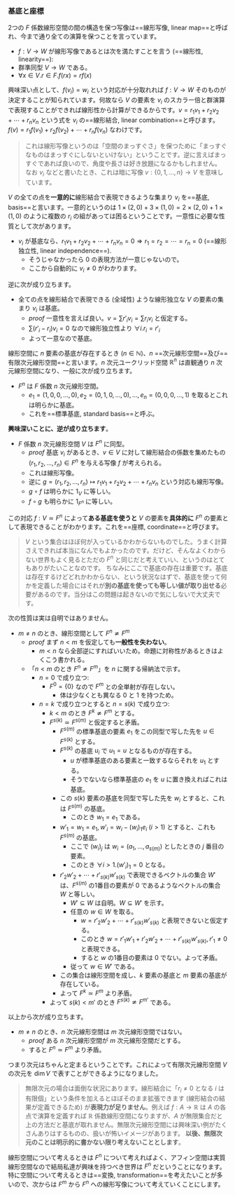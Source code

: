 ### 基底と座標

2つの $F$ 係数線形空間の間の構造を保つ写像は==線形写像, linear map==と呼ばれ、今まで通り全ての演算を保つことを言っています。

- $f : V\to W$ が線形写像であるとは次を満たすことを言う (==線形性, linearity==):
- 群準同型 $V \to W$ である。
- $\forall x\in V. r\in F. f(rx) = rf(x)$

興味深い点として、$f(v_i) = w_i$ という対応が十分取れれば $f : V \to W$ そのものが決定することが知られています。何故なら $V$ の要素を $v_i$ のスカラー倍と群演算で表現することができれば線形性から計算ができるからです。$v = r_1v_1+r_2v_2+\cdots+r_nv_n$ という式を $v_i$ の==線形結合, linear combination==と呼びます。$f(v) = r_1f(v_1)+r_2f(v_2)+\cdots+r_nf(v_n)$ なわけです。

> これは線形写像というのは「空間のまっすぐさ」を保つために「まっすぐなものはまっすぐにしないといけない」ということです。逆に言えばまっすぐであれば良いので、角度や長さは好き放題になるかもしれません。
> なお $v_i$ などと書いたとき、これは暗に写像 $v : \{0,1,\ldots,n\} \to V$ を意味しています。

$V$ の全ての点を**一意的に**線形結合で表現できるような集まり $v_i$ を==基底, basis==と言います。一意的というのは $1\times (2,0)+3\times(1,0) = 2\times(2,0)+1\times (1,0)$ のように複数の $r_i$ の組があっては困るということです。一意性に必要な性質として次があります。

- $v_i$ が基底なら、$r_1v_1+r_2v_2+\cdots+r_nv_n = 0 \Rightarrow r_1=r_2=\cdots=r_n=0$ (==線形独立性, linear independence==).
   - そうじゃなかったら $0$ の表現方法が一意じゃないので。
   - ここから自動的に $v_i\ne 0$ がわかります。

逆に次が成り立ちます。

- 全ての点を線形結合で表現できる (全域性) ような線形独立な $V$ の要素の集まり $v_i$ は基底。
    - $proof$ 一意性を言えば良い。$v=\sum r'_iv_i = \sum r_iv_i$ と仮定する。
    - $\sum (r'_i-r_i)v_i = 0$ なので線形独立性より $\forall i. r_i = r'_i$
    - よって一意なので基底。

線形空間に $n$ 要素の基底が存在するとき ($n\in\mathbb{N}$)、$n$ ==次元線形空間==及び==有限次元線形空間==と言います。$n$ 次元ユークリッド空間 $\mathbb{R}^n$ は直観通り $n$ 次元線形空間になり、一般に次が成り立ちます。

- $F^n$ は $F$ 係数 $n$ 次元線形空間。
    - $e_1=(1,0,0,\ldots,0), e_2 = (0,1,0,\ldots,0),\ldots,e_n = (0,0,0,\ldots,1)$ を取るとこれは明らかに基底。
    - これを==標準基底, standard basis==と呼ぶ。
    
**興味深いことに、逆が成り立ちます**。

- $F$ 係数 $n$ 次元線形空間 $V$ は $F^n$ に同型。
    - $proof$ 基底 $v_i$ があるとき、$v\in V$ に対して線形結合の係数を集めたもの $(r_1,r_2,\ldots,r_n)\in F^n$ を与える写像 $f$ が考えられる。
    - これは線形写像。
    - 逆に $g = (r_1,r_2,\ldots,r_n) \mapsto r_1v_1+r_2v_2+\cdots+r_nv_n$ という対応も線形写像。
    - $g\circ f$ は明らかに $1_V$ に等しい。
    - $f\circ g$ も明らかに $1_{F^n}$ に等しい。
    
この対応 $f:V \simeq F^n$ によって**ある基底を使うと** $V$ の要素を**具体的に** $F^n$ の要素として表現できることがわかります。これを==座標, coordinate==と呼びます。

> $V$ という集合はほぼ何が入っているかわからないものでした。うまく計算さえできれば本当になんでもよかったのです。だけど、そんなよくわからない世界もよく見るとただの $F^n$ と同じだと考えていい、というのはとてもありがたいことなのです。
> ちなみにここで基底の存在は重要です。基底は存在するけどどれかわからない、という状況なはずで、基底を使って何かを定義した場合にはそれが**別の基底を使っても等しい値が取り出せる**必要があるのです。当分はこの問題は起きないので気にしないで大丈夫です。

次の性質は実は自明ではありません。

- $m\ne n$ のとき、線形空間として $F^n\not\simeq F^m$
    - $proof$ まず $n < m$ を仮定しても**一般性を失わない**。
        - $m < n$ なら全部逆にすればいいため。命題に対称性があるときはよくこう書かれる。
    - 「$n < m$ のとき $F^n\not\simeq F^m$」を $n$ に関する帰納法で示す。
        - $n=0$ で成り立つ:
            - $F^0 = \{0\}$ なので $F^m$ との全単射が存在しない。
                - 体は少なくとも異なる $0$ と $1$ を持つため。
        - $n=k$ で成り立つとすると $n=s(k)$ で成り立つ:
            - $k<m$ のとき $F^k\not\simeq F^m$ とする。
            - $F^{s(k)}\simeq F^{s(m)}$ と仮定すると矛盾。
                - $F^{s(m)}$ の標準基底の要素 $e_1$ をこの同型で写した先を $u\in F^{s(k)}$ とする。
                - $F^{s(k)}$ の基底 $u_i$ で $u_1 = u$ となるものが存在する。
                    - $u$ が標準基底のある要素と一致するならそれを $u_1$ とする。
                    - そうでないなら標準基底の $e_1$ を $u$ に置き換えればこれは基底。
                - この $s(k)$ 要素の基底を同型で写した先を $w_i$ とすると、これは $F^{s(m)}$ の基底。
                    - このとき $w_1 = e_1$ である。
                - $w'_1 = w_1 = e_1, w'_i = w_i-(w_i)_1e_i\ (i>1)$ とすると、これも $F^{s(m)}$ の基底。
                    - ここで $(w_i)_j$ は $w_i = (a_1,\ldots,a_{s(m)})$ としたときの $j$ 番目の要素。
                    - このとき $\forall i>1. (w'_i)_1 = 0$ となる。
                - $r'_2w'_2+\cdots+r'_{s(k)}w'_{s(k)}$ で表現できるベクトルの集合 $W'$ は、$F^{s(m)}$ の1番目の要素が $0$ であるようなベクトルの集合 $W$ と等しい。
                    - $W'\subseteq W$ は自明。$W\subseteq W'$ を示す。
                    - 任意の $w\in W$ を取る。
                        - $w = r'_2w'_2+\cdots+r'_{s(k)}w'_{s(k)}$ と表現できないと仮定する。
                        - このとき $w = r'_1w'_1+r'_2w'_2+\cdots+r'_{s(k)}w'_{s(k)}, r'_1\ne 0$ と表現できる。
                        - すると $w$ の1番目の要素は $0$ でない。よって矛盾。
                    - 従って $w\in W'$ である。
                - この集合は線形空間を成し、$k$ 要素の基底と $m$ 要素の基底が存在している。
                - よって $F^k \simeq F^m$ より矛盾。
            - よって $s(k)<m'$ のとき $F^{s(k)}\not\simeq F^{m'}$ である。

以上から次が成り立ちます。

- $m\ne n$ のとき、$n$ 次元線形空間は $m$ 次元線形空間ではない。
    - $proof$ ある $n$ 次元線形空間が $m$ 次元線形空間だとする。
    - すると $F^n\simeq F^m$ より矛盾。

つまり次元はちゃんと定まるということです。これによって有限次元線形空間 $V$ の次元を $\dim V$ で表すことができるようになりました。

> 無限次元の場合は面倒な状況にあります。線形結合に「$r_i\ne 0$ となる $i$ は有限個」という条件を加えるとほぼそのまま拡張できます (線形結合の結果が定義できるため) が**表現力が足りません**。例えば $f: A \to \mathbb{R}$ は $A$ の各点で演算を定義すれば $\mathbb{R}$ 係数線形空間になりますが、$A$ が無限集合だと上の方法だと基底が取れません。無限次元線形空間には興味深い例がたくさんありはするものの、扱いが怖いイメージがあります。
> **以後、無限次元のことは明示的に書かない限り考えないこととします**。

線形空間について考えるときは $F^n$ について考えればよく、アフィン空間は実質線形空間なので結局私達が興味を持つべき世界は $F^n$ だということになります。特に空間について考えるときは==変換, transformation==を考えたいことが多いので、次からは $F^m$ から $F^n$ への線形写像について考えていくことにします。
